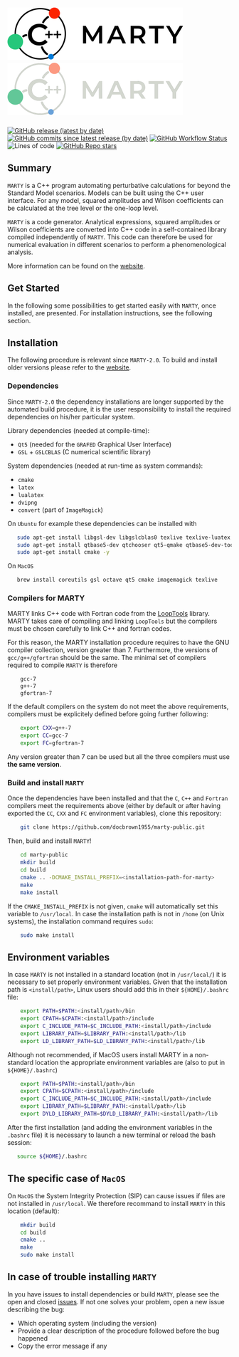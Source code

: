 # ![MARTY Logo](assets/logo_marty_black.png#gh-light-mode-only) ![MARTY Logo](assets/logo_marty_white.png#gh-dark-mode-only)
[![GitHub release (latest by date)](https://img.shields.io/github/v/release/docbrown1955/marty-public?color=blue&logo=GitHub&logoColor=blue&style=flat-square)](https://github.com/docbrown1955/marty-public/releases) [![GitHub commits since latest release (by date)](https://img.shields.io/github/commits-since/docbrown1955/marty-public/latest?logo=GitHub&style=flat-square)](https://github.com/docbrown1955/marty-public/commits/master)
[![GitHub Workflow Status](https://img.shields.io/github/workflow/status/docbrown1955/marty-public/build?label=tests&logo=GitHub&style=flat-square)](https://github.com/docbrown1955/marty-public/actions?query=branch%3Amaster)
![Lines of code](https://img.shields.io/tokei/lines/github/docbrown1955/marty-public?logo=GitHub&style=flat-square&color=light-green)
[![GitHub Repo stars](https://img.shields.io/github/stars/docbrown1955/marty-public?logo=GitHub&logoColor=gold&style=social)](https://github.com/docbrown1955/marty-public/stargazers)


## Summary

`MARTY` is a C++ program automating perturbative calculations for beyond the Standard Model scenarios.
Models can be built using the C++ user interface. For any model, squared amplitudes and Wilson coefficients
can be calculated at the tree level or the one-loop level.

`MARTY` is a code generator. Analytical expressions, squared amplitudes or Wilson coefficients are
converted into C++ code in a self-contained library compiled independently of `MARTY`.
This code can therefore be used for numerical evaluation in different scenarios to perform a
phenomenological analysis.

More information can be found on the [website](https://marty.in2p3.fr).

## Get Started

In the following some possibilities to get started easily with `MARTY`, once installed, are presented. For installation instructions, see the following section.

## Installation

The following procedure is relevant since `MARTY-2.0`. To build and install older versions please refer to the [website](https://marty.in2p3.fr/download.html).

### Dependencies

Since `MARTY-2.0` the dependency installations are longer supported by the automated build procedure, it is the user responsibility to install the required dependencies on his/her particular system.

Library dependencies (needed at compile-time):
 - `Qt5` (needed for the `GRAFED` Graphical User Interface)
 - `GSL` + `GSLCBLAS` (C numerical scientific library)

System dependencies (needed at run-time as system commands):
 - `cmake`
 - `latex`
 - `lualatex`
 - `dvipng`
 - `convert` (part of `ImageMagick`)

 On `Ubuntu` for example these dependencies can be installed with
 ``` bash
    sudo apt-get install libgsl-dev libgslcblas0 texlive texlive-luatex dvipng coreutils -y
    sudo apt-get install qtbase5-dev qtchooser qt5-qmake qtbase5-dev-tools -y
    sudo apt-get install cmake -y
 ```
 On `MacOS`
 ``` bash
    brew install coreutils gsl octave qt5 cmake imagemagick texlive
 ```

### Compilers for MARTY

MARTY links C++ code with Fortran code from the [LoopTools](http://www.feynarts.de/looptools/) library.
MARTY takes care of compiling and linking `LoopTools` but the compilers must be chosen carefully to link C++ and fortran codes.

For this reason, the MARTY installation procedure requires to have the GNU compiler collection, version greater than 7. Furthermore, the versions of `gcc/g++/gfortran` should be the same. The minimal set of compilers required to compile `MARTY` is therefore
```
    gcc-7
    g++-7
    gfortran-7
```

If the default compilers on the system do not meet the above requirements, compilers must be explicitely defined before going further following:
``` bash
    export CXX=g++-7
    export CC=gcc-7
    export FC=gfortran-7
```
Any version greater than 7 can be used but all the three compilers must use **the same version**.

### Build and install `MARTY`


Once the dependencies have been installed and that the `C`, `C++` and `Fortran` compilers meet the requirements above (either by default or after having exported the `CC`, `CXX` and `FC` environment variables), clone this repository:
```bash
    git clone https://github.com/docbrown1955/marty-public.git
```
Then, build and install `MARTY`!
``` bash
    cd marty-public
    mkdir build
    cd build
    cmake .. -DCMAKE_INSTALL_PREFIX=<installation-path-for-marty>
    make
    make install
```

If the `CMAKE_INSTALL_PREFIX` is not given, `cmake` will automatically set this variable to `/usr/local`. In case the installation path is not in `/home` (on Unix systems), the installation command requires `sudo`:
``` bash
    sudo make install
```
## Environment variables

In case `MARTY` is not installed in a standard location (not in `/usr/local/`) it is necessary to set properly environment variables. Given that the installation path is `<install/path>`, Linux users should add this in their `${HOME}/.bashrc` file:

``` bash
    export PATH=$PATH:<install/path>/bin
    export CPATH=$CPATH:<install/path>/include
    export C_INCLUDE_PATH=$C_INCLUDE_PATH:<install/path>/include
    export LIBRARY_PATH=$LIBRARY_PATH:<install/path>/lib
    export LD_LIBRARY_PATH=$LD_LIBRARY_PATH:<install/path>/lib
```

Although not recommended, if MacOS users install MARTY in a non-standard location the appropriate environment variables are (also to put in `${HOME}/.bashrc`)

``` bash
    export PATH=$PATH:<install/path>/bin
    export CPATH=$CPATH:<install/path>/include
    export C_INCLUDE_PATH=$C_INCLUDE_PATH:<install/path>/include
    export LIBRARY_PATH=$LIBRARY_PATH:<install/path>/lib
    export DYLD_LIBRARY_PATH=$DYLD_LIBRARY_PATH:<install/path>/lib
```

After the first installation (and adding the environment variables in the `.bashrc` file) it is necessary to launch a new terminal or reload the bash session:

``` bash
   source ${HOME}/.bashrc
```

## The specific case of `MacOS`

On `MacOS` the System Integrity Protection (SIP) can cause issues if files are not installed in `/usr/local`. We therefore recommand to install `MARTY` in this location (default):
``` bash
    mkdir build
    cd build
    cmake ..
    make
    sudo make install
```

## In case of trouble installing `MARTY`

In you have issues to install dependencies or build `MARTY`, please see the open and closed [issues](https://github.com/docbrown1955/marty-public/issues). If not one solves your problem, open a new issue describing the bug:
 - Which operating system (including the version)
 - Provide a clear description of the procedure followed before the bug happened
 - Copy the error message if any
